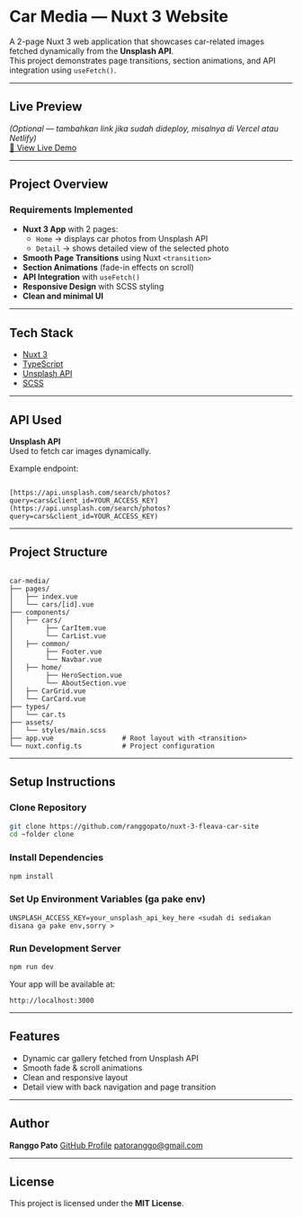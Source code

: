 # Car Media — Nuxt 3 Website

A 2-page Nuxt 3 web application that showcases car-related images fetched dynamically from the **Unsplash API**.  
This project demonstrates page transitions, section animations, and API integration using `useFetch()`.

---

## Live Preview
*(Optional — tambahkan link jika sudah dideploy, misalnya di Vercel atau Netlify)*  
[🔗 View Live Demo](https://nuxt-3-fleava-car-site.vercel.app)

---

## Project Overview

### Requirements Implemented
- **Nuxt 3 App** with 2 pages:  
  - `Home` → displays car photos from Unsplash API  
  - `Detail` → shows detailed view of the selected photo  
- **Smooth Page Transitions** using Nuxt `<transition>`  
- **Section Animations** (fade-in effects on scroll)  
- **API Integration** with `useFetch()`  
- **Responsive Design** with SCSS styling  
- **Clean and minimal UI**  

---

## Tech Stack
- [Nuxt 3](https://nuxt.com)
- [TypeScript](https://www.typescriptlang.org/)
- [Unsplash API](https://unsplash.com/developers)
- [SCSS](https://sass-lang.com/)
---

## API Used
**Unsplash API**  
Used to fetch car images dynamically.

Example endpoint:
```

[https://api.unsplash.com/search/photos?query=cars&client_id=YOUR_ACCESS_KEY](https://api.unsplash.com/search/photos?query=cars&client_id=YOUR_ACCESS_KEY)

```

---

## Project Structure
```

car-media/
├── pages/
│   ├── index.vue           
│   └── cars/[id].vue       
├── components/
│   ├── cars/
│        ├── CarItem.vue
│        └── CarList.vue
│   ├── common/
│        ├── Footer.vue
│        └── Navbar.vue
│   ├── home/
│        ├── HeroSection.vue
│        └── AboutSection.vue
│   ├── CarGrid.vue
│   └── CarCard.vue
├── types/
│   └── car.ts
├── assets/
│   └── styles/main.scss
├── app.vue                 # Root layout with <transition>
└── nuxt.config.ts          # Project configuration

````

---

## Setup Instructions

### Clone Repository
```bash
git clone https://github.com/ranggopato/nuxt-3-fleava-car-site
cd ~folder clone
````

### Install Dependencies

```bash
npm install
```

### Set Up Environment Variables (ga pake env)

```
UNSPLASH_ACCESS_KEY=your_unsplash_api_key_here <sudah di sediakan disana ga pake env,sorry >
```

### Run Development Server

```bash
npm run dev
```

Your app will be available at:

```
http://localhost:3000
```

---

## Features

* Dynamic car gallery fetched from Unsplash API
* Smooth fade & scroll animations
* Clean and responsive layout
* Detail view with back navigation and page transition

---


## Author

**Ranggo Pato**
[GitHub Profile](https://github.com/ranggopato)
[patoranggo@gmail.com](mailto:patoranggo@gmail.com)

---

## License

This project is licensed under the **MIT License**.

```

